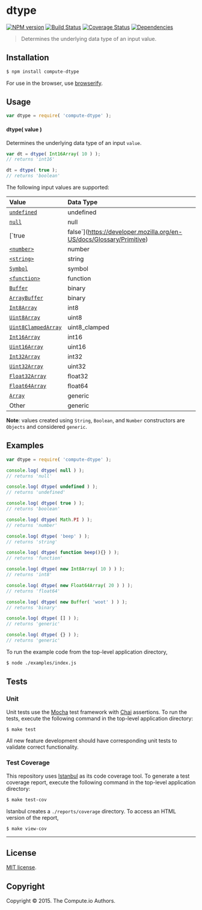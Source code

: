 dtype
===
[![NPM version][npm-image]][npm-url] [![Build Status][travis-image]][travis-url] [![Coverage Status][coveralls-image]][coveralls-url] [![Dependencies][dependencies-image]][dependencies-url]

> Determines the underlying data type of an input value.


## Installation

``` bash
$ npm install compute-dtype
```

For use in the browser, use [browserify](https://github.com/substack/node-browserify).


## Usage

``` javascript
var dtype = require( 'compute-dtype' );
```

#### dtype( value )

Determines the underlying data type of an input `value`.

``` javascript
var dt = dtype( Int16Array( 10 ) );
// returns 'int16'

dt = dtype( true );
// returns 'boolean'
```

The following input values are supported:

| Value | Data Type |
|:------|:------------|
| [`undefined`](https://developer.mozilla.org/en-US/docs/Web/JavaScript/Reference/Global_Objects/undefined) | undefined |
| [`null`](https://developer.mozilla.org/en-US/docs/Glossary/Primitive) | null |
| [`true|false`](https://developer.mozilla.org/en-US/docs/Glossary/Primitive) | boolean |
| [`<number>`](https://developer.mozilla.org/en-US/docs/Glossary/Primitive) | number |
| [`<string>`](https://developer.mozilla.org/en-US/docs/Glossary/Primitive) | string |
| [`Symbol`](https://developer.mozilla.org/en-US/docs/Web/JavaScript/Reference/Global_Objects/Symbol) | symbol |
| [`<function>`](https://developer.mozilla.org/en-US/docs/Web/JavaScript/Reference/Global_Objects/Function) | function |
| [`Buffer`](https://nodejs.org/api/buffer.html) | binary |
| [`ArrayBuffer`](https://developer.mozilla.org/en-US/docs/Web/JavaScript/Reference/Global_Objects/ArrayBuffer) | binary |
| [`Int8Array`](https://developer.mozilla.org/en-US/docs/Web/JavaScript/Reference/Global_Objects/Int8Array) | int8 | 
| [`Uint8Array`](https://developer.mozilla.org/en-US/docs/Web/JavaScript/Reference/Global_Objects/Uint8Array) | uint8 | 
| [`Uint8ClampedArray`](https://developer.mozilla.org/en-US/docs/Web/JavaScript/Reference/Global_Objects/Uint8ClampedArray) | uint8_clamped |
| [`Int16Array`](https://developer.mozilla.org/en-US/docs/Web/JavaScript/Reference/Global_Objects/Int16Array) | int16 |
| [`Uint16Array`](https://developer.mozilla.org/en-US/docs/Web/JavaScript/Reference/Global_Objects/Uint16Array) | uint16 |
| [`Int32Array`](https://developer.mozilla.org/en-US/docs/Web/JavaScript/Reference/Global_Objects/Int32Array) | int32 |
| [`Uint32Array`](https://developer.mozilla.org/en-US/docs/Web/JavaScript/Reference/Global_Objects/Uint32Array) | uint32 |
| [`Float32Array`](https://developer.mozilla.org/en-US/docs/Web/JavaScript/Reference/Global_Objects/Float32Array) | float32 |
| [`Float64Array`](https://developer.mozilla.org/en-US/docs/Web/JavaScript/Reference/Global_Objects/Float64Array) | float64 |
| [`Array`](https://developer.mozilla.org/en-US/docs/Web/JavaScript/Reference/Global_Objects/Array) | generic |
| Other | generic |


__Note__: values created using `String`, `Boolean`, and `Number` constructors are `Objects` and considered `generic`.




## Examples

``` javascript
var dtype = require( 'compute-dtype' );

console.log( dtype( null ) );
// returns 'null'

console.log( dtype( undefined ) );
// returns 'undefined'

console.log( dtype( true ) );
// returns 'boolean'

console.log( dtype( Math.PI ) );
// returns 'number'

console.log( dtype( 'beep' ) );
// returns 'string'

console.log( dtype( function beep(){} ) );
// returns 'function'

console.log( dtype( new Int8Array( 10 ) ) );
// returns 'int8'

console.log( dtype( new Float64Array( 20 ) ) );
// returns 'float64'

console.log( dtype( new Buffer( 'woot' ) ) );
// returns 'binary'

console.log( dtype( [] ) );
// returns 'generic'

console.log( dtype( {} ) );
// returns 'generic'
```

To run the example code from the top-level application directory,

``` bash
$ node ./examples/index.js
```


## Tests

### Unit

Unit tests use the [Mocha](http://mochajs.org/) test framework with [Chai](http://chaijs.com) assertions. To run the tests, execute the following command in the top-level application directory:

``` bash
$ make test
```

All new feature development should have corresponding unit tests to validate correct functionality.


### Test Coverage

This repository uses [Istanbul](https://github.com/gotwarlost/istanbul) as its code coverage tool. To generate a test coverage report, execute the following command in the top-level application directory:

``` bash
$ make test-cov
```

Istanbul creates a `./reports/coverage` directory. To access an HTML version of the report,

``` bash
$ make view-cov
```


---
## License

[MIT license](http://opensource.org/licenses/MIT).


## Copyright

Copyright &copy; 2015. The Compute.io Authors.


[npm-image]: http://img.shields.io/npm/v/compute-dtype.svg
[npm-url]: https://npmjs.org/package/compute-dtype

[travis-image]: http://img.shields.io/travis/compute-io/dtype/master.svg
[travis-url]: https://travis-ci.org/compute-io/dtype

[coveralls-image]: https://img.shields.io/coveralls/compute-io/dtype/master.svg
[coveralls-url]: https://coveralls.io/r/compute-io/dtype?branch=master

[dependencies-image]: http://img.shields.io/david/compute-io/dtype.svg
[dependencies-url]: https://david-dm.org/compute-io/dtype

[dev-dependencies-image]: http://img.shields.io/david/dev/compute-io/dtype.svg
[dev-dependencies-url]: https://david-dm.org/dev/compute-io/dtype

[github-issues-image]: http://img.shields.io/github/issues/compute-io/dtype.svg
[github-issues-url]: https://github.com/compute-io/dtype/issues
